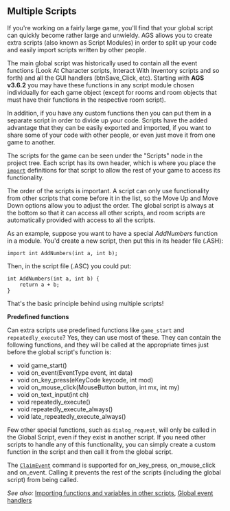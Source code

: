 ## Multiple Scripts

If you're working on a fairly large game, you'll find that your global
script can quickly become rather large and unwieldy. AGS allows you to
create extra scripts (also known as Script Modules) in order to
split up your code and easily import scripts written by other people.

The main global script was historically used to contain all the event functions
(Look At Character scripts, Interact With Inventory scripts and so
forth) and all the GUI handlers (btnSave_Click, etc). Starting with **AGS v3.6.2** you may have these functions in any script module chosen individually for each game object (except for rooms and room objects that must have their functions in the respective room script).

In addition, if you have any custom functions then you can put them in a separate
script in order to divide up your code. Scripts have the added advantage
that they can be easily exported and imported, if you want to share some
of your code with other people, or even just move it from one game to
another.

The scripts for the game can be seen under the "Scripts" node in the
project tree. Each script has its own header, which is where you place
the [`import`](ScriptKeywords#import) definitions for that script to
allow the rest of your game to access its functionality.

The order of the scripts is important. A script can only use
functionality from other scripts that come before it in the list, so the
Move Up and Move Down options allow you to adjust the order. The global
script is always at the bottom so that it can access all other scripts,
and room scripts are automatically provided with access to all the
scripts.

As an example, suppose you want to have a special *AddNumbers* function
in a module. You'd create a new script, then put this in its header file
(.ASH):

```ags
import int AddNumbers(int a, int b);
```

Then, in the script file (.ASC) you could put:

```ags
int AddNumbers(int a, int b) {
    return a + b;
}
```

That's the basic principle behind using multiple scripts!

**Predefined functions**

Can extra scripts use predefined functions like `game_start` and
`repeatedly_execute`? Yes, they can use most of these. They can contain the following
functions, and they will be called at the appropriate times just before
the global script's function is:

-   void game_start()
-   void on_event(EventType event, int data)
-   void on_key_press(eKeyCode keycode, int mod)
-   void on_mouse_click(MouseButton button, int mx, int my)
-   void on_text_input(int ch)
-   void repeatedly_execute()
-   void repeatedly_execute_always()
-   void late_repeatedly_execute_always()

Few other special functions, such as `dialog_request`, will only be
called in the Global Script, even if they exist in another script. If
you need other scripts to handle any of this functionality, you can
simply create a custom function in the script and then call it from the
global script.

The [`ClaimEvent`](Globalfunctions_General#claimevent) command is supported for
on_key_press, on_mouse_click and on_event. Calling it prevents the
rest of the scripts (including the global script) from being called.

*See also:* [Importing functions and variables in other scripts](ImportingFunctionsAndVariables),
[Global event handlers](Globalfunctions_Event)
